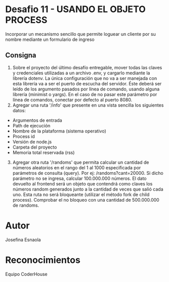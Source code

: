 # Desafio 11 - USANDO EL OBJETO PROCESS
Incorporar un mecanismo sencillo que permite loguear un 
cliente por su nombre mediante un formulario de ingreso
## Consigna
1. Sobre el proyecto del último desafío entregable, mover todas las claves y credenciales utilizadas a un archivo .env, y cargarlo mediante la librería dotenv. La única configuración que no va a ser manejada con esta librería va a ser el puerto de escucha del servidor. Éste deberá ser leído de los argumento pasados por línea de comando, usando alguna librería (minimist o yargs). En el caso de no pasar este parámetro por línea de comandos, conectar por defecto al puerto 8080.
2. Agregar una ruta '/info' que presente en una vista sencilla los siguientes datos:
- Argumentos de entrada                                       
- Path de ejecución
- Nombre de la plataforma (sistema operativo)       
- Process id
- Versión de node.js                                               
- Carpeta del proyecto
- Memoria total reservada (rss)
3. Agregar otra ruta '/randoms' que permita calcular un cantidad de números aleatorios en el rango del 1 al 1000 especificada por parámetros de consulta (query).
Por ej: /randoms?cant=20000.
Si dicho parámetro no se ingresa, calcular 100.000.000 números.
El dato devuelto al frontend será un objeto que contendrá como claves los números random generados junto a la cantidad de veces que salió cada uno. Esta ruta no será bloqueante (utilizar el método fork de child process). Comprobar el no bloqueo con una cantidad de 500.000.000 de randoms.

# Autor
Josefina Esnaola
# Reconocimientos
Equipo CoderHouse
